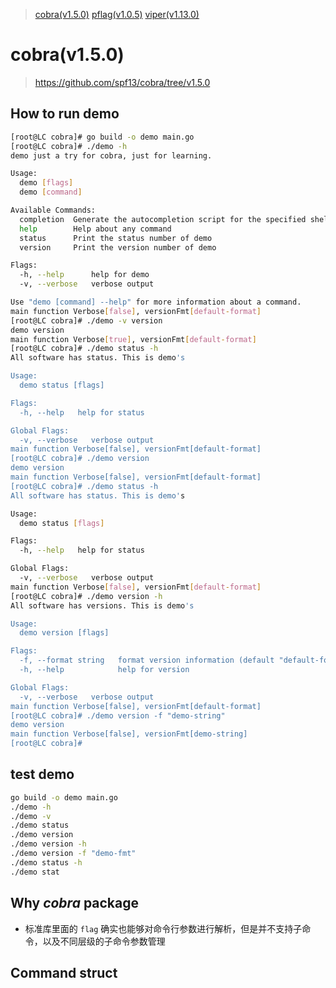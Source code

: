 > [cobra(v1.5.0)](https://github.com/spf13/cobra/tree/v1.5.0)
> [pflag(v1.0.5)](https://github.com/spf13/pflag/tree/v1.0.5)
> [viper(v1.13.0)](https://github.com/spf13/viper/tree/v1.13.0)

# cobra(v1.5.0)

> https://github.com/spf13/cobra/tree/v1.5.0



## How to run demo

```bash
[root@LC cobra]# go build -o demo main.go 
[root@LC cobra]# ./demo -h
demo just a try for cobra, just for learning.

Usage:
  demo [flags]
  demo [command]

Available Commands:
  completion  Generate the autocompletion script for the specified shell
  help        Help about any command
  status      Print the status number of demo
  version     Print the version number of demo

Flags:
  -h, --help      help for demo
  -v, --verbose   verbose output

Use "demo [command] --help" for more information about a command.
main function Verbose[false], versionFmt[default-format]
[root@LC cobra]# ./demo -v version
demo version
main function Verbose[true], versionFmt[default-format]
[root@LC cobra]# ./demo status -h
All software has status. This is demo's

Usage:
  demo status [flags]

Flags:
  -h, --help   help for status

Global Flags:
  -v, --verbose   verbose output
main function Verbose[false], versionFmt[default-format]
[root@LC cobra]# ./demo version
demo version
main function Verbose[false], versionFmt[default-format]
[root@LC cobra]# ./demo status -h
All software has status. This is demo's

Usage:
  demo status [flags]

Flags:
  -h, --help   help for status

Global Flags:
  -v, --verbose   verbose output
main function Verbose[false], versionFmt[default-format]
[root@LC cobra]# ./demo version -h
All software has versions. This is demo's

Usage:
  demo version [flags]

Flags:
  -f, --format string   format version information (default "default-format")
  -h, --help            help for version

Global Flags:
  -v, --verbose   verbose output
main function Verbose[false], versionFmt[default-format]
[root@LC cobra]# ./demo version -f "demo-string"
demo version
main function Verbose[false], versionFmt[demo-string]
[root@LC cobra]# 
```

## test demo
```bash
go build -o demo main.go 
./demo -h
./demo -v
./demo status
./demo version
./demo version -h
./demo version -f "demo-fmt"
./demo status -h
./demo stat
```


## Why *cobra* package

- 标准库里面的 `flag` 确实也能够对命令行参数进行解析，但是并不支持子命令，以及不同层级的子命令参数管理



## Command struct

